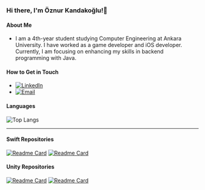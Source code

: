### Hi there, I'm Öznur Kandakoğlu!👋

#### About Me

-  I am a 4th-year student studying Computer Engineering at Ankara University. I have worked as a game developer and iOS developer. Currently, I am focusing on enhancing my skills in backend programming with Java.

#### How to Get in Touch

- [![LinkedIn](https://img.shields.io/badge/-LinkedIn-blue?style=flat&logo=Linkedin&logoColor=white)][linkedin] 
- [![Email](https://img.shields.io/badge/Email-D14836?style=flat-square&logo=Gmail&logoColor=white)][email]

[linkedin]: https://www.linkedin.com/in/oznurkandakoglu/
[email]: mailto:oznurkandakoglu@gmail.com


  




<!-- <h3 align="left">Tools:</h3>
<a href="https://www.jetbrains.com/idea/" target="_blank" rel=”noopener”> <img src="https://upload.wikimedia.org/wikipedia/commons/9/9c/IntelliJ_IDEA_Icon.svg" alt="intellij" width="70" height="30"/> </a> -->

#### Languages 


![Top Langs](https://github-readme-stats.vercel.app/api/top-langs/?username=oznurkandakoglu&layout=compact&theme=radical) 




---


#### Swift Repositories

[![Readme Card](https://github-readme-stats.vercel.app/api/pin/?username=oznurkandakoglu&show_owner=true&theme=tokyonight&repo=MovieSearchBookSwiftUI)](https://github.com/oznurkandakoglu/MovieSearchBookSwiftUI)
[![Readme Card](https://github-readme-stats.vercel.app/api/pin/?username=oznurkandakoglu&show_owner=true&theme=tokyonight&repo=CurrencyConverter)](https://github.com/oznurkandakoglu/CurrencyConverter.git)


#### Unity Repositories

[![Readme Card](https://github-readme-stats.vercel.app/api/pin/?username=oznurkandakoglu&show_owner=true&theme=tokyonight&repo=GameCircle)](https://github.com/oznurkandakoglu/GameCircle)
[![Readme Card](https://github-readme-stats.vercel.app/api/pin/?username=oznurkandakoglu&show_owner=true&theme=tokyonight&repo=Hobi-GameJam)](https://github.com/oznurkandakoglu/Hobi-GameJam)





